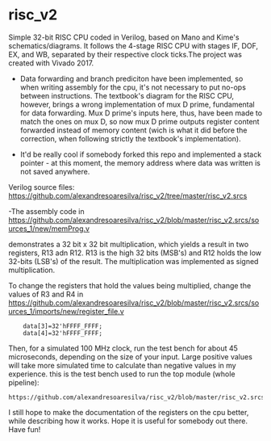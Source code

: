 # risc_v2

Simple 32-bit RISC CPU coded in Verilog, based on Mano and Kime's schematics/diagrams. It follows the 4-stage RISC CPU with stages IF, DOF, EX, and WB, separated by their respective clock ticks.The project was created with Vivado 2017.

- Data forwarding and branch prediciton have been implemented, so when writing assembly for the cpu, it's not necessary to put no-ops between instructions.  The textbook's diagram for the RISC CPU, however, brings a wrong implementation of mux D prime, fundamental for data forwarding. Mux D prime's inputs here, thus, have been made to match the ones on mux D, so now mux D prime outputs register content forwarded instead of memory content (wich is what it did before the correction, when following strictly the textbook's implementation).

- It'd be really cool if somebody forked this repo and implemented a stack pointer - at this moment, the memory address where data was written is not saved anywhere.

Verilog source files:
        https://github.com/alexandresoaresilva/risc_v2/tree/master/risc_v2.srcs

-The assembly code in 
        https://github.com/alexandresoaresilva/risc_v2/blob/master/risc_v2.srcs/sources_1/new/memProg.v
        
demonstrates a 32 bit x 32 bit multiplication, which yields a result in two registers, R13  adn R12. R13 is the high 32 bits (MSB's) and R12 holds the low 32-bits (LSB's) of the result. The multiplication was implemented as signed multiplication.

To change the registers that hold the values being multiplied, change the values of R3 and R4 in
        https://github.com/alexandresoaresilva/risc_v2/blob/master/risc_v2.srcs/sources_1/imports/new/register_file.v
        
		data[3]=32'hFFFF_FFFF;
		data[4]=32'hFFFF_FFFF;
            
  Then, for a simulated 100 MHz clock, run the test bench for about 45 microseconds, depending on the size of your input. Large positive values will take more simulated time to calculate than negative values in my experience. this is the test bench used to run the top module (whole pipeline):
  
  	https://github.com/alexandresoaresilva/risc_v2/blob/master/risc_v2.srcs/sources_1/new/top_v2_tb.v
  
 I still hope to make the documentation of the registers on the cpu better, while describing how it works. Hope it is useful for somebody out there.
Have fun!
